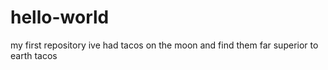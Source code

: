 # hello-world
my first repository
ive had tacos on the moon and find them far superior to earth tacos
